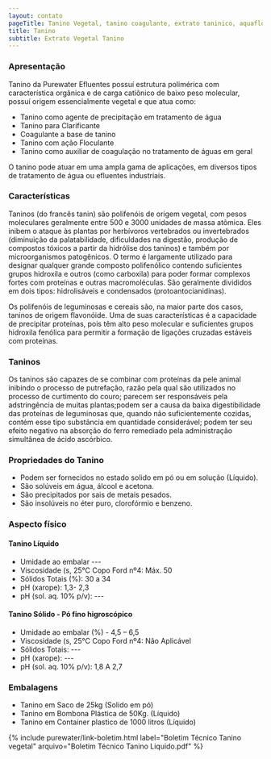 ```yaml
---
layout: contato
pageTitle: Tanino Vegetal, tanino coagulante, extrato taninico, aquafloc, extrato vegetal tanino
title: Tanino
subtitle: Extrato Vegetal Tanino 
---
```


### Apresentação

Tanino da Purewater Efluentes possuí estrutura polimérica com característica orgânica e de carga catiônico de baixo peso molecular, possuí origem essencialmente vegetal e que atua como:

 - Tanino como agente de precipitação em tratamento de água
 - Tanino para Clarificante
 - Coagulante a base de tanino
 - Tanino com ação Floculante
 - Tanino como auxiliar de coagulação no tratamento de águas em geral

O tanino pode atuar em uma ampla gama de aplicações, em diversos tipos de tratamento de água ou efluentes industriais.

### Características

Taninos (do francês tanin) são polifenóis de origem vegetal, com pesos moleculares geralmente entre 500 e 3000 unidades de massa atômica. Eles inibem o ataque às plantas por herbívoros vertebrados ou invertebrados (diminuição da palatabilidade, dificuldades na digestão, produção de compostos tóxicos a partir da hidrólise dos taninos) e também por microorganismos patogênicos. O termo é largamente utilizado para designar qualquer grande composto polifenólico contendo suficientes grupos hidroxila e outros (como carboxila) para poder formar complexos fortes com proteínas e outras macromoléculas. São geralmente divididos em dois tipos: hidrolisáveis e condensados (protoantocianidinas).

Os polifenóis de leguminosas e cereais são, na maior parte dos casos, taninos de origem flavonóide. Uma de suas características é a capacidade de precipitar proteínas, pois têm alto peso molecular e suficientes grupos hidroxila fenólica para permitir a formação de ligações cruzadas estáveis com proteínas.

### Taninos

Os taninos são capazes de se combinar com proteínas da pele animal inibindo o processo de putrefação, razão pela qual são utilizados no processo de curtimento do couro;
parecem ser responsáveis pela adstringência de muitas plantas;podem ser a causa da baixa digestibilidade das proteínas de leguminosas que, quando não suficientemente cozidas, contém esse tipo substância em quantidade considerável;
podem ter seu efeito negativo na absorção do ferro remediado pela administração simultânea de ácido ascórbico. 

### Propriedades do Tanino

- Podem ser fornecidos no estado solido em pó ou em solução (Líquido).
- São solúveis em água, álcool e acetona.
- São precipitados por sais de metais pesados.
- São insolúveis no éter puro, clorofórmio e benzeno.

### Aspecto físico 

#### Tanino Líquido

- Umidade ao embalar ---
- Viscosidade (s, 25°C Copo Ford nº4: Máx. 50 
- Sólidos Totais (%): 30 a 34
- pH (xarope): 1,3- 2,3 
- pH (sol. aq. 10% p/v): ---

#### Tanino Sólido - Pó fino higroscópico

- Umidade ao embalar (%) - 4,5 – 6,5
- Viscosidade (s, 25°C Copo Ford nº4: Não Aplicável
- Sólidos Totais: ---
- pH (xarope): ---
- pH (sol. aq. 10% p/v): 1,8 A 2,7

 
### Embalagens

- Tanino em Saco de 25kg (Solido em pó)
- Tanino em Bombona Plástica de 50Kg. (Líquido)
- Tanino em Container plastico de 1000 litros (Líquido)

{% include purewater/link-boletim.html 
   label="Boletim Técnico Tanino vegetal" 
   arquivo="Boletim Técnico Tanino Liquido.pdf" %}
   
   
